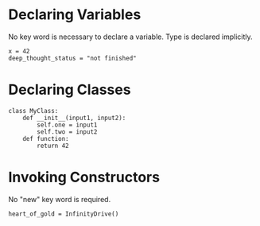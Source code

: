 # Declaring Variables

No key word is necessary to declare a variable. Type is declared implicitly.

```
x = 42
deep_thought_status = "not finished"
```

# Declaring Classes

```
class MyClass:
    def __init__(input1, input2):
        self.one = input1
        self.two = input2
    def function:
        return 42
```

# Invoking Constructors

No "new" key word is required.

```
heart_of_gold = InfinityDrive()
```

